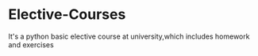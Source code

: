 # Elective-Courses
It's a python basic elective course at university,which includes homework and exercises
